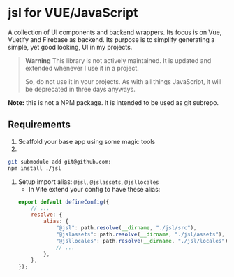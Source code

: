# jsl for VUE/JavaScript

A collection of UI components and backend wrappers. Its focus is on Vue, Vuetify and Firebase as backend. Its purpose is to simplify generating a simple, yet good looking, UI in my projects.

> **Warning**
> This library is not actively maintained. It is updated and extended whenever I use it in a project.
>
> So, do not use it in your projects. As with all things JavaScript, it will be deprecated in three days anyways.

**Note:** this is not a NPM package. It is intended to be used as git subrepo.

## Requirements

1. Scaffold your base app using some magic tools
1.

```sh
git submodule add git@github.com:
npm install ./jsl
```

1. Setup import alias: `@jsl`, `@jslassets`, `@jsllocales`
    - In Vite extend your config to have these alias:
    ```js
    export default defineConfig({
        // ...
        resolve: {
            alias: {
                "@jsl": path.resolve(__dirname, "./jsl/src"),
                "@jslassets": path.resolve(__dirname, "./jsl/assets"),
                "@jsllocales": path.resolve(__dirname, "./jsl/locales"),
                // ...
            },
        },
    });
    ```
